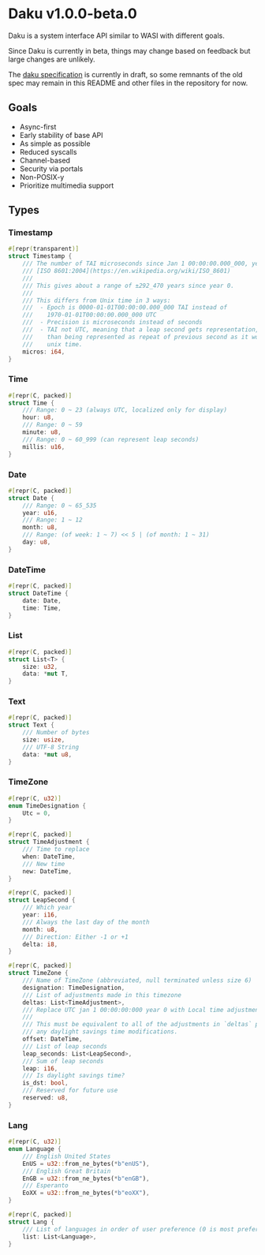 # Daku v1.0.0-beta.0
Daku is a system interface API similar to WASI with different goals.

Since Daku is currently in beta, things may change based on feedback but large
changes are unlikely.

The [daku specification](https://ardaku.org/daku) is currently in draft, so some
remnants of the old spec may remain in this README and other files in the
repository for now.

## Goals
 - Async-first
 - Early stability of base API
 - As simple as possible
 - Reduced syscalls
 - Channel-based
 - Security via portals
 - Non-POSIX-y
 - Prioritize multimedia support

## Types

### Timestamp
```rust
#[repr(transparent)]
struct Timestamp {
    /// The number of TAI microseconds since Jan 1 00:00:00.000_000, year 0 in
    /// [ISO 8601:2004](https://en.wikipedia.org/wiki/ISO_8601)
    ///
    /// This gives about a range of ±292_470 years since year 0.
    ///
    /// This differs from Unix time in 3 ways:
    ///  - Epoch is 0000-01-01T00:00:00.000_000 TAI instead of
    ///    1970-01-01T00:00:00.000_000 UTC
    ///  - Precision is microseconds instead of seconds
    ///  - TAI not UTC, meaning that a leap second gets representation, rather
    ///    than being represented as repeat of previous second as it would be in
    ///    unix time.
    micros: i64,
}
```

### Time
```rust
#[repr(C, packed)]
struct Time {
    /// Range: 0 ~ 23 (always UTC, localized only for display)
    hour: u8,
    /// Range: 0 ~ 59
    minute: u8,
    /// Range: 0 ~ 60_999 (can represent leap seconds)
    millis: u16,
}
```

### Date
```rust
#[repr(C, packed)]
struct Date {
    /// Range: 0 ~ 65_535
    year: u16,
    /// Range: 1 ~ 12
    month: u8,
    /// Range: (of week: 1 ~ 7) << 5 | (of month: 1 ~ 31)
    day: u8,
}
```

### DateTime
```rust
#[repr(C, packed)]
struct DateTime {
    date: Date,
    time: Time,
}
```

### List
```rust
#[repr(C, packed)]
struct List<T> {
    size: u32,
    data: *mut T,
}
```

### Text
```rust
#[repr(C, packed)]
struct Text {
    /// Number of bytes
    size: usize,
    /// UTF-8 String
    data: *mut u8,
}
```


### TimeZone
```rust
#[repr(C, u32)]
enum TimeDesignation {
    Utc = 0,
}

#[repr(C, packed)]
struct TimeAdjustment {
    /// Time to replace
    when: DateTime,
    /// New time
    new: DateTime,
}

#[repr(C, packed)]
struct LeapSecond {
    /// Which year
    year: i16,
    /// Always the last day of the month
    month: u8,
    /// Direction: Either -1 or +1
    delta: i8,
}

#[repr(C, packed)]
struct TimeZone {
    /// Name of TimeZone (abbreviated, null terminated unless size 6)
    designation: TimeDesignation,
    /// List of adjustments made in this timezone
    deltas: List<TimeAdjustment>,
    /// Replace UTC jan 1 00:00:00:000 year 0 with Local time adjustments
    /// 
    /// This must be equivalent to all of the adjustments in `deltas` plus
    /// any daylight savings time modifications.
    offset: DateTime,
    /// List of leap seconds
    leap_seconds: List<LeapSecond>,
    /// Sum of leap seconds
    leap: i16,
    /// Is daylight savings time?
    is_dst: bool,
    /// Reserved for future use
    reserved: u8,
}
```

### Lang
```rust
#[repr(C, u32)]
enum Language {
    /// English United States
    EnUS = u32::from_ne_bytes(*b"enUS"),
    /// English Great Britain
    EnGB = u32::from_ne_bytes(*b"enGB"),
    /// Esperanto
    EoXX = u32::from_ne_bytes(*b"eoXX"),
}

#[repr(C, packed)]
struct Lang {
    /// List of languages in order of user preference (0 is most preferred)
    list: List<Language>,
}
```
